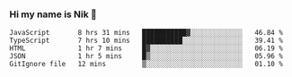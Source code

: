 ### Hi my name is Nik 👋

<!--
**NikDoe/NikDoe** is a ✨ _special_ ✨ repository because its `README.md` (this file) appears on your GitHub profile.

Here are some ideas to get you started:

- 🔭 I’m currently working on ...
- 🌱 I’m currently learning ...
- 👯 I’m looking to collaborate on ...
- 🤔 I’m looking for help with ...
- 💬 Ask me about ...
- 📫 How to reach me: ...
- 😄 Pronouns: ...
- ⚡ Fun fact: ...
-->

<!--START_SECTION:waka-->
```text
JavaScript       8 hrs 31 mins   ███████████▓░░░░░░░░░░░░░   46.84 % 
TypeScript       7 hrs 10 mins   ██████████░░░░░░░░░░░░░░░   39.41 % 
HTML             1 hr 7 mins     █▓░░░░░░░░░░░░░░░░░░░░░░░   06.19 % 
JSON             1 hr 5 mins     █▒░░░░░░░░░░░░░░░░░░░░░░░   05.96 % 
GitIgnore file   12 mins         ▒░░░░░░░░░░░░░░░░░░░░░░░░   01.10 % 
```
<!--END_SECTION:waka-->
